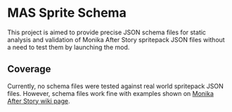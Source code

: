 # MAS Sprite Schema

This project is aimed to provide precise JSON schema files for static analysis and validation of Monika After Story
spritepack JSON files without a need to test them by launching the mod.


## Coverage

Currently, no schema files were tested against real world spritepack JSON files. However, schema files work fine
with examples shown on [Monika After Story wiki page](https://github.com/Monika-After-Story/MonikaModDev/wiki/Adding-Sprite-Objects#json-format).
